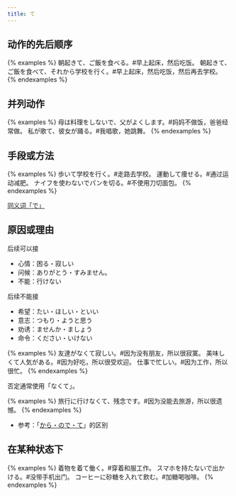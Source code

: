 ```yaml
---
title: て
---
```


## 动作的先后顺序

{% examples %}
朝起きて、ご飯を食べる。#早上起床，然后吃饭。
朝起きて、ご飯を食べて、それから学校を行く。#早上起床，然后吃饭，然后再去学校。
{% endexamples %}

## 并列动作

{% examples %}
母は料理をしないで、父がよくします。#妈妈不做饭，爸爸经常做。
私が歌て、彼女が踊る。#我唱歌，她跳舞。
{% endexamples %}

## 手段或方法

{% examples %}
歩いて学校を行く。#走路去学校。
運動して痩せる。#通过运动减肥。
ナイフを使わないでパンを切る。#不使用刀切面包。
{% endexamples %}

[同义词「で」](../de#手段或工具或材料)

## 原因或理由

后续可以接

- 心情：困る・寂しい
- 问候：ありがとう・すみません。
- 不能：行けない

后续不能接

- 希望：たい・ほしい・といい
- 意志：つもり・ようと思う
- 劝诱：ませんか・ましょう
- 命令：ください・いけない

{% examples %}
友達がなくて寂しい。#因为没有朋友，所以很寂寞。
美味しくて人気がある。#因为好吃，所以很受欢迎。
仕事で忙しい。#因为工作，所以很忙。
{% endexamples %}

否定通常使用「なくて」。

{% examples %}
旅行に行けなくて、残念です。#因为没能去旅游，所以很遗憾。
{% endexamples %}

- 参考：「[から・ので・て](/grammar-diff/kara-node-te)」的区别

## 在某种状态下

{% examples %}
着物を着て働く。#穿着和服工作。
スマホを持たないで出かける。#没带手机出门。
コーヒーに砂糖を入れて飲む。#加糖喝咖啡。
{% endexamples %}
